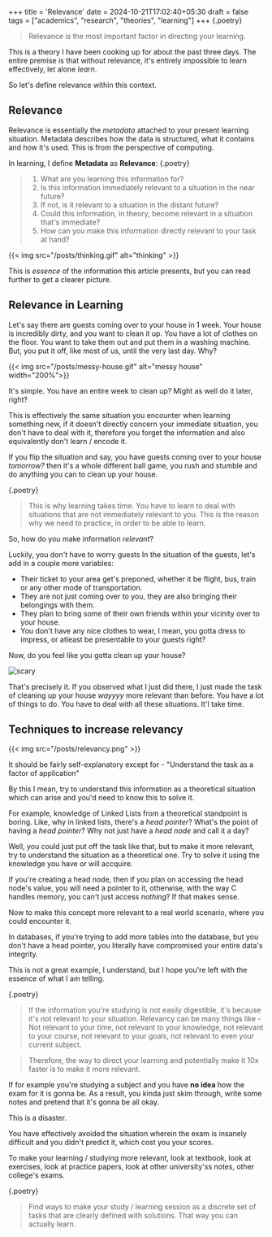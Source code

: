 +++
title = 'Relevance'
date = 2024-10-21T17:02:40+05:30
draft = false
tags = ["academics", "research", "theories", "learning"]
+++
{.poetry}
> Relevance is the most important factor in directing your learning.

This is a theory I have been cooking up for about the past three days. The entire premise is that without relevance, it's entirely impossible to learn effectively, let alone *learn*.

So let's define relevance within this context.

## Relevance

Relevance is essentially the *metadata* attached to your present learning situation. Metadata describes how the data is structured, what it contains and how it's used. This is from the perspective of computing. 

In learning, I define __Metadata__ as __Relevance__:
{.poetry}
> 1. What are you learning this information for?
> 2. Is this information immediately relevant to a situation in the near future?
> 3. If not, is it relevant to a situation in the distant future?
> 4. Could this information, in theory, become relevant in a situation that's immediate?
> 5. How can you make this information directly relevant to your task at hand?

{{< img src="/posts/thinking.gif" alt="thinking" >}}

This is *essence* of the information this article presents, but you can read further to get a clearer picture.

## Relevance in Learning

Let's say there are guests coming over to your house in 1 week. Your house is incredibly dirty, and you want to clean it up. You have a lot of clothes on the floor. You want to take them out and put them in a washing machine. But, you put it off, like most of us, until the very last day. Why?

{{< img src="/posts/messy-house.gif" alt="messy house" width="200%">}}

It's simple. You have an entire week to clean up? Might as well do it later, right?

This is effectively the same situation you encounter when learning something new, if it doesn't directly concern your immediate situation, you don't have to deal with it, therefore you forget the information and also equivalently don't learn / encode it.

If you flip the situation and say, you have guests coming over to your house *tomorrow?* then it's a whole different ball game, you rush and stumble and do anything you can to clean up your house.

{.poetry}
> This is why learning takes time. You have to learn to deal with situations that are not immediately relevant to you. This is the reason why we need to practice, in order to be able to learn.

So, how do you make information *relevant*?

Luckily, you don't have to worry guests In the situation of the guests, let's add in a couple more variables:
- Their ticket to your area get's preponed, whether it be flight, bus, train or any other mode of transportation.
- They are not just coming over to you, they are also bringing their belongings with them.
- They plan to bring some of their own friends within your vicinity over to your house.
- You don't have any nice clothes to wear, I mean, you gotta dress to impress, or atleast be presentable to your guests right?

Now, do you feel like you gotta clean up your house?

![scary](https://media0.giphy.com/media/bEVKYB487Lqxy/giphy.gif?cid=790b76110f6e78182d5b534767de5d1b155065898d877328&rid=giphy.gif)

That's precisely it. If you observed what I just did there, I just made the task of cleaning up your house *wayyyy* more relevant than before. You have a lot of things to do. You have to deal with all these situations. It'l take time.

## Techniques to increase relevancy

{{< img src="/posts/relevancy.png" >}}

It should be fairly self-explanatory except for - 
"Understand the task as a factor of application"

By this I mean, try to understand this information as a theoretical situation which can arise and you'd need to know this to solve it.

For example, knowledge of Linked Lists from a theoretical standpoint is boring. Like, why in linked lists, there's a *head pointer*? What's the point of having a *head pointer*? Why not just have a *head node* and call it a day?

Well, you could just put off the task like that, but to make it more relevant, try to understand the situation as a theoretical one. Try to solve it using the knowledge you have or will accquire.

If you're creating a head node, then if you plan on accessing the head node's value, you will need a pointer to it, otherwise, with the way C handles memory, you can't just access *nothing*? If that makes sense.

Now to make this concept more relevant to a real world scenario, where you could encounter it.

In databases, if you're trying to add more tables into the database, but you don't have a head pointer, you literally have compromised your entire data's integrity.

This is not a great example, I understand, but I hope you're left with the essence of what I am telling.

{.poetry}
> If the information you're studying is not easily digestible, it's because it's not relevant to your situation. Relevancy can be many things like - Not relevant to your time, not relevant to your knowledge, not relevant to your course, not relevant to your goals, not relevant to even your current subject.

> Therefore, the way to direct your learning and potentially make it 10x faster is to make it more relevant.

If for example you're studying a subject and you have **no idea** how the exam for it is gonna be. As a result, you kinda just skim through, write some notes and pretend that it's gonna be all okay. 

This is a disaster.

You have effectively avoided the situation wherein the exam is insanely difficult and you didn't predict it, which cost you your scores.

To make your learning / studying more relevant, look at textbook, look at exercises, look at practice papers, look at other university'ss notes, other college's exams.

{.poetry}
> Find ways to make your study / learning session as a discrete set of tasks that are clearly defined with solutions. That way you can actually learn.